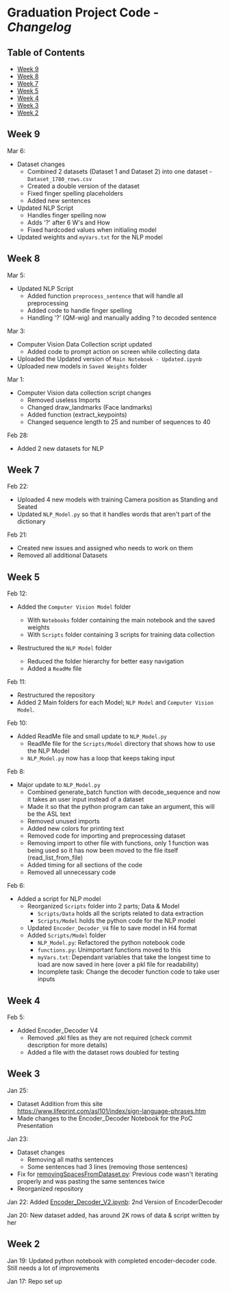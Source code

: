 # Graduation Project Code - *Changelog* <!-- omit in toc -->

## Table of Contents <!-- omit in toc -->

- [Week 9](#week-9)
- [Week 8](#week-8)
- [Week 7](#week-7)
- [Week 5](#week-5)
- [Week 4](#week-4)
- [Week 3](#week-3)
- [Week 2](#week-2)

## Week 9

Mar 6:

- Dataset changes
  - Combined 2 datasets (Dataset 1 and Dataset 2) into one dataset - `Dataset_1780_rows.csv`
  - Created a double version of the dataset
  - Fixed finger spelling placeholders
  - Added new sentences
- Updated NLP Script
  - Handles finger spelling now
  - Adds '?' after 6 W's and How
  - Fixed hardcoded values when initialing model
- Updated weights and `myVars.txt` for the NLP model

## Week 8

Mar 5:

- Updated NLP Script
  - Added function `preprocess_sentence` that will handle all preprocessing
  - Added code to handle finger spelling
  - Handling '?' (QM-wig) and manually adding ? to decoded sentence

Mar 3:

- Computer Vision Data Collection script updated
  - Added code to prompt action on screen while collecting data
- Uploaded the Updated version of `Main Notebook - Updated.ipynb`
- Uploaded new models in `Saved Weights` folder

Mar 1:

- Computer Vision data collection script changes
  - Removed useless Imports
  - Changed draw_landmarks (Face landmarks)
  - Added function (extract_keypoints)
  - Changed sequence length to 25 and number of sequences to 40

Feb 28:

- Added 2 new datasets for NLP

## Week 7

Feb 22:

- Uploaded 4 new models with training Camera position as Standing and Seated
- Updated `NLP_Model.py` so that it handles words that aren't part of the dictionary

Feb 21:

- Created new issues and assigned who needs to work on them
- Removed all additional Datasets

## Week 5

Feb 12:

- Added the `Computer Vision Model` folder
  - With `Notebooks` folder containing the main notebook and the saved weights
  - With `Scripts` folder containing 3 scripts for training data collection

- Restructured the `NLP Model` folder
  - Reduced the folder hierarchy for better easy navigation
  - Added a `ReadMe` file

Feb 11:

- Restructured the repository
- Added 2 Main folders for each Model; `NLP Model` and `Computer Vision Model`.

Feb 10:

- Added ReadMe file and small update to `NLP_Model.py`
  - ReadMe file for the `Scripts/Model` directory that shows how to use the NLP Model
  - `NLP_Model.py` now has a loop that keeps taking input

Feb 8:

- Major update to `NLP_Model.py`
  - Combined generate_batch function with decode_sequence and now it takes an user input instead of a dataset
  - Made it so that the python program can take an argument, this will be the ASL text
  - Removed unused imports
  - Added new colors for printing text
  - Removed code for importing and preprocessing dataset
  - Removing import to other file with functions, only 1 function was being used so it has now been moved to the file itself (read_list_from_file)
  - Added timing for all sections of the code
  - Removed all unnecessary code

Feb 6:

- Added a script for NLP model
  - Reorganized `Scripts` folder into 2 parts; Data & Model
    - `Scripts/Data` holds all the scripts related to data extraction
    - `Scripts/Model` holds the python code for the NLP model
  - Updated `Encoder_Decoder_V4` file to  save model in H4 format
  - Added `Scripts/Model` folder
    - `NLP_Model.py`: Refactored the python notebook code
    - `functions.py`: Unimportant functions moved to this
    - `myVars.txt`: Dependant variables that take the longest time to load are now saved in here (over a pkl file for readability)
    - Incomplete task: Change the decoder function code to take user inputs

## Week 4

Feb 5:

- Added Encoder_Decoder V4
  - Removed .pkl files as they are not required (check commit description for more details)
  - Added a file with the dataset rows doubled for testing

## Week 3

Jan 25:

- Dataset Addition from this site <https://www.lifeprint.com/asl101/index/sign-language-phrases.htm>
- Made changes to the Encoder_Decoder Notebook for the PoC Presentation

Jan 23:

- Dataset changes
  - Removing all maths sentences
  - Some sentences had 3 lines (removing those sentences)
- Fix for [removingSpacesFromDataset.py](removingSpacesFromDataset.py): Previous code wasn't iterating properly and was pasting the same sentences twice
- Reorganized repository

Jan 22: Added [Encoder_Decoder_V2.ipynb](Encoder_Decoder_V2.ipynb): 2nd Version of EncoderDecoder

Jan 20: New dataset added, has around 2K rows of data & script written by her

## Week 2

Jan 19: Updated python notebook with completed encoder-decoder code. Still needs a lot of improvements

Jan 17: Repo set up
